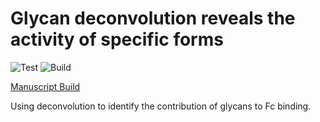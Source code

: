 # Glycan deconvolution reveals the activity of specific forms

![Test](https://github.com/meyer-lab/Fc-deconvolute/workflows/Test/badge.svg)
![Build](https://github.com/meyer-lab/Fc-deconvolute/workflows/Build/badge.svg)

[Manuscript Build]()

Using deconvolution to identify the contribution of glycans to Fc binding.
